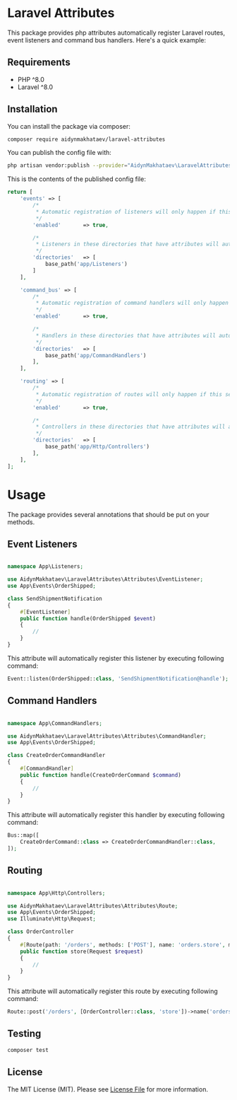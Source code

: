 # Laravel Attributes

This package provides php attributes automatically register Laravel routes, event listeners and command bus handlers. Here's a quick example:


## Requirements

- PHP ^8.0
- Laravel ^8.0

## Installation

You can install the package via composer:

```bash
composer require aidynmakhataev/laravel-attributes
```

You can publish the config file with:
```bash
php artisan vendor:publish --provider="AidynMakhataev\LaravelAttributes\LaravelAttributesServiceProvider" --tag="config"
```

This is the contents of the published config file:

```php
return [
    'events' => [
        /*
         * Automatic registration of listeners will only happen if this setting is `true`
         */
        'enabled'       => true,

        /*
         * Listeners in these directories that have attributes will automatically be registered.
         */
        'directories'   => [
            base_path('app/Listeners')
        ]
    ],

    'command_bus' => [
        /*
         * Automatic registration of command handlers will only happen if this setting is `true`
         */
        'enabled'       => true,

        /*
         * Handlers in these directories that have attributes will automatically be registered.
         */
        'directories'   => [
            base_path('app/CommandHandlers')
        ],
    ],

    'routing' => [
        /*
         * Automatic registration of routes will only happen if this setting is `true`
         */
        'enabled'       => true,

        /*
         * Controllers in these directories that have attributes will automatically be registered.
         */
        'directories'   => [
            base_path('app/Http/Controllers')
        ],
    ],
];
```

# Usage

The package provides several annotations that should be put on your methods.

## Event Listeners

```php

namespace App\Listeners;

use AidynMakhataev\LaravelAttributes\Attributes\EventListener;
use App\Events\OrderShipped;

class SendShipmentNotification
{
    #[EventListener]
    public function handle(OrderShipped $event)
    {
        //
    }
}
```

This attribute will automatically register this listener by executing following command:

```php
Event::listen(OrderShipped::class, 'SendShipmentNotification@handle');
```

## Command Handlers

```php

namespace App\CommandHandlers;

use AidynMakhataev\LaravelAttributes\Attributes\CommandHandler;
use App\Events\OrderShipped;

class CreateOrderCommandHandler
{
    #[CommandHandler]
    public function handle(CreateOrderCommand $command)
    {
        //
    }
}
```

This attribute will automatically register this handler by executing following command:

```php
Bus::map([
    CreateOrderCommand::class => CreateOrderCommandHandler::class,
]);
```

## Routing

```php

namespace App\Http\Controllers;

use AidynMakhataev\LaravelAttributes\Attributes\Route;
use App\Events\OrderShipped;
use Illuminate\Http\Request;

class OrderController
{
    #[Route(path: '/orders', methods: ['POST'], name: 'orders.store', middlewares: ['auth'])]
    public function store(Request $request)
    {
        //
    }
}
```

This attribute will automatically register this route by executing following command:

```php
Route::post('/orders', [OrderController::class, 'store'])->name('orders.store')->middlewares(['auth']);
```

## Testing

``` bash
composer test
```

## License

The MIT License (MIT). Please see [License File](LICENSE) for more information.
